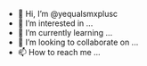 - 👋 Hi, I’m @yequalsmxplusc
- 👀 I’m interested in ...
- 🌱 I’m currently learning ...
- 💞️ I’m looking to collaborate on ...
- 📫 How to reach me ...

<!---
yequalsmxplusc/yequalsmxplusc is a ✨ special ✨ repository because its `README.md` (this file) appears on your GitHub profile.
You can click the Preview link to take a look at your changes.
--->
